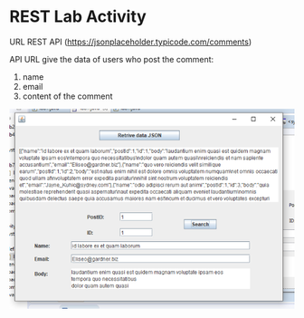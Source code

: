 # REST Lab Activity

URL REST API (https://jsonplaceholder.typicode.com/comments)

API URL give the data of users who post the comment:
1. name
2. email 
3. content of the comment


 ![alt text](https://github.com/AfiqahRadzali/RESTactivity/blob/master/restActivity.PNG)

